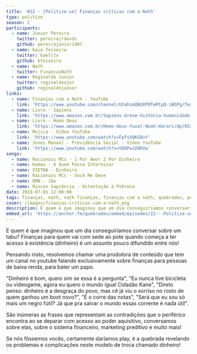 ```yaml
---
title: '#22 - [Politize-se] Finanças críticas com a Nath'
type: politize
season: 2
participants:
  - name: Junior Pereira
    twitter: pereirajrdevds
    github: pereirajunior1407
  - name: Kaio Teixeira
    twitter: kaelltx
    github: kteixeira
  - name: Nath
    twitter: FinancasNath
  - name: Reginaldo Junior
    twitter: reginaldoojnr
    github: reginaldojunior
links:
  - name: Finanças com a Nath - YouTube
    link: 'https://www.youtube.com/channel/UCmhzmQBdXP9TeRtpQ-iWSPg/featured'
  - name: Livro - Sapiens
    link: 'https://www.amazon.com.br/Sapiens-breve-história-humanidade-1288/dp/8525434612'
  - name: Livro - Homo Deus
    link: 'https://www.amazon.com.br/Homo-deus-Yuval-Noah-Harari/dp/8535928197'
  - name: Mujica - Vídeo YouTube
    link: 'https://www.youtube.com/watch?v=FpfsXQKG8vY'
  - name: Jones Manoel - Previdência Social - Vídeo YouTube
    link: 'https://www.youtube.com/watch?v=VDbPwiD9DVw'
songs:
  - name: Racionais MCs - 1 Por Amor 2 Por Dinheiro
  - name: Kamau - A Quem Possa Interessar
  - name: VIETNA - Dinheiro
  - name: Racionais MCs - Você Me Deve
  - name: DMN - Jão
  - name: Rincon Sapiência - Ostentação à Pobreza
date: 2019-07-01 12:00:00
tags: finanças, nath, nath finanças, finanças com a nath, quebradev, periferia, baixa renda
cover: /images/financas-criticas-com-a-nath.png
description: E quem é que imaginou que um dia conseguiríamos conversar sobre um tabu? Finanças para quem vai com sede ao pote quando começa a ter acesso à existência (dinheiro) é um assunto pouco difundido entre nós!
embed_url: 'https://anchor.fm/quebradev/embed/episodes/22---Politize-se-Financas-criticas-com-a-Nath-eclvbq'
---
```


E quem é que imaginou que um dia conseguiríamos conversar sobre um tabu? Finanças para quem vai com sede ao pote quando começa a ter acesso à existência (dinheiro) é um assunto pouco difundido entre nós!

Pensando nisto, resolvemos chamar uma produtora de conteúdo que tem um canal no youtube falando exclusivamente sobre finanças para pessoas de baixa renda, para bater um papo.

"Dinheiro é bom, quero sim se essa é a pergunta", "Eu nunca tive bicicleta ou videogame, agora eu quero o mundo igual Cidadão Kane", "Direto penso: dinheiro é a desgraça do povo, mas cê já viu o sorriso no rosto de quem ganhou um boot novo?", "É o corre das notas", "Será que eu sou só mais um negro fútil? Já que pra salvar o mundo essas corrente é nada útil".

São inúmeras as frases que representam as contradições que o periférico encontra ao se deparar com acesso ao poder aquisitivo, conversamos sobre elas, sobre o sistema financeiro, marketing preditivo e muito mais!

Se nós fôssemos vocês, certamente daríamos play, é a quebrada revelando os problemas e complicações neste modelo de troca chamado dinheiro!
